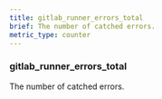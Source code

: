```yaml
---
title: gitlab_runner_errors_total
brief: The number of catched errors.
metric_type: counter
---
```

### gitlab_runner_errors_total

The number of catched errors.